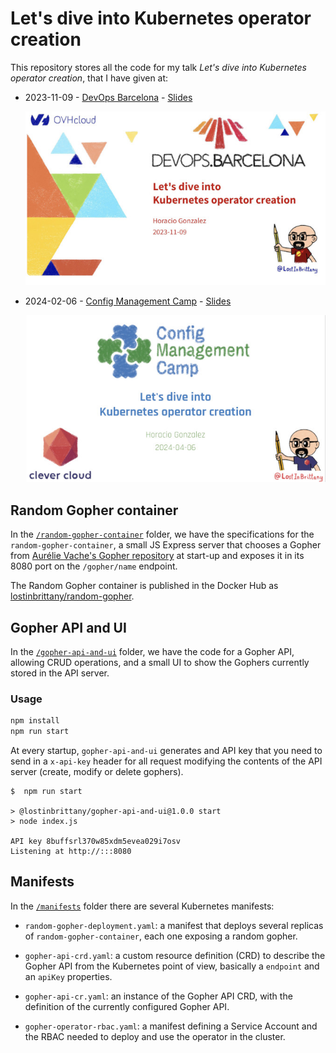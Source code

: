 # Let's dive into Kubernetes operator creation

This repository stores all the code for my talk *Let's dive into Kubernetes operator creation*, that I have given at:

- 2023-11-09 - [DevOps Barcelona](https://devops.barcelona/) - [Slides](https://noti.st/lostinbrittany/vzc0uy/lets-dive-into-kubernetes-operator-creation)

    ![Let's dive into Kubernetes operator creation](./img/2023-11-09-DevOpsBcn.jpg)

- 2024-02-06 - [Config Management Camp](https://cfgmgmtcamp.eu/ghent2024/) - [Slides](https://noti.st/lostinbrittany/vzc0uy/lets-dive-into-kubernetes-operator-creation)

    ![Let's dive into Kubernetes operator creation](./img/2024-02-06-CfgMgmtCamp.jpg)

## Random Gopher container

In the [`/random-gopher-container`](./random-gopher-container/) folder, we have the specifications for the `random-gopher-container`, a small JS Express server that chooses a Gopher from [Aurélie Vache's Gopher repository](https://github.com/scraly/gophers/) at start-up and exposes it in its 8080 port on the `/gopher/name` endpoint.

The Random Gopher container is published in the Docker Hub as [lostinbrittany/random-gopher](https://hub.docker.com/r/lostinbrittany/random-gopher).

## Gopher API and UI

In the [`/gopher-api-and-ui`](./gopher-api-and-ui/) folder, we have the code for a Gopher API, allowing CRUD operations, and a small UI to show the Gophers currently stored in the API server.

### Usage

```sh
npm install
npm run start
```

At every startup, `gopher-api-and-ui` generates and API key that you need to send in a `x-api-key` header for all request modifying the contents of the API server (create, modify or delete gophers).

```
$  npm run start

> @lostinbrittany/gopher-api-and-ui@1.0.0 start
> node index.js

API key 8buffsrl370w85xdm5evea029i7osv
Listening at http://:::8080
```

## Manifests

In the [`/manifests`](./manifests/) folder there are several Kubernetes manifests:

- `random-gopher-deployment.yaml`: a manifest that deploys several replicas of `random-gopher-container`, each one exposing a random gopher.

- `gopher-api-crd.yaml`: a custom resource definition (CRD) to describe the Gopher API from the Kubernetes point of view, basically a `endpoint` and an `apiKey` properties.

- `gopher-api-cr.yaml`: an instance of the Gopher API CRD, with the definition of the currently configured Gopher API.

- `gopher-operator-rbac.yaml`: a manifest defining a Service Account and the RBAC needed to deploy and use the operator in the cluster.